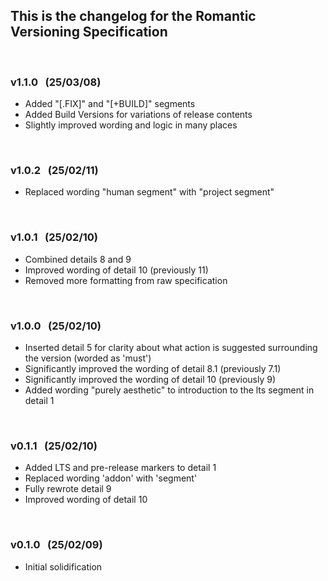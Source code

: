 ## This is the changelog for the Romantic Versioning Specification

<br>

### v1.1.0 &nbsp; (25/03/08)

- Added "\[.FIX]" and "\[+BUILD]" segments
- Added Build Versions for variations of release contents
- Slightly improved wording and logic in many places

<br>

### v1.0.2 &nbsp; (25/02/11)

- Replaced wording "human segment" with "project segment"

<br>

### v1.0.1 &nbsp; (25/02/10)

- Combined details 8 and 9
- Improved wording of detail 10 (previously 11)
- Removed more formatting from raw specification

<br>

### v1.0.0 &nbsp; (25/02/10)

- Inserted detail 5 for clarity about what action is suggested surrounding the version (worded as 'must')
- Significantly improved the wording of detail 8.1 (previously 7.1)
- Significantly improved the wording of detail 10 (previously 9)
- Added wording "purely aesthetic" to introduction to the lts segment in detail 1

<br>

### v0.1.1 &nbsp; (25/02/10)

- Added LTS and pre-release markers to detail 1 
- Replaced wording 'addon' with 'segment'
- Fully rewrote detail 9
- Improved wording of detail 10

<br>

### v0.1.0 &nbsp; (25/02/09)

- Initial solidification
